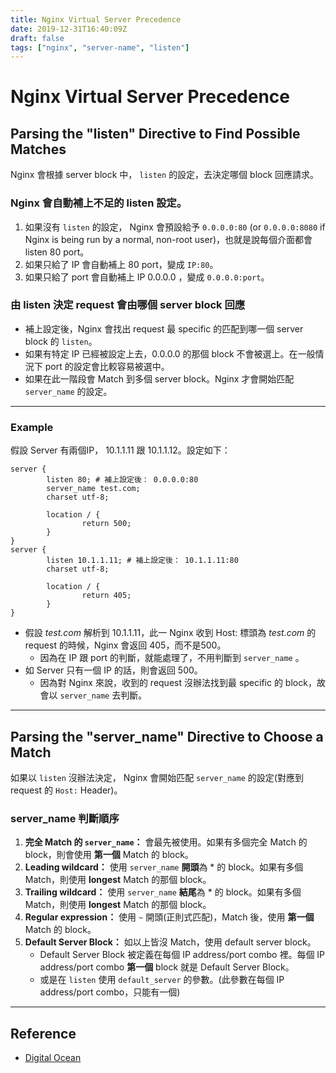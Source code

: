 ```yaml
---
title: Nginx Virtual Server Precedence
date: 2019-12-31T16:40:09Z
draft: false
tags: ["nginx", "server-name", "listen"]
---
```

# Nginx Virtual Server Precedence
## Parsing the "listen" Directive to Find Possible Matches
Nginx 會根據 server block 中， `listen` 的設定，去決定哪個 block 回應請求。
### Nginx 會自動補上不足的 listen 設定。
1. 如果沒有 `listen` 的設定， Nginx 會預設給予 `0.0.0.0:80` (or `0.0.0.0:8080` if Nginx is being run by a normal, non-root user)，也就是說每個介面都會 listen 80 port。
2. 如果只給了 IP 會自動補上 80 port，變成 `IP:80`。
3. 如果只給了 port 會自動補上 IP 0.0.0.0 ，變成 `0.0.0.0:port`。

### 由 listen 決定 request 會由哪個 server block 回應
- 補上設定後，Nginx 會找出 request 最 specific 的匹配到哪一個 server block 的 `listen`。
- 如果有特定 IP 已經被設定上去，0.0.0.0 的那個 block 不會被選上。在一般情況下 port 的設定會比較容易被選中。
- 如果在此一階段會 Match 到多個 server block。Nginx 才會開始匹配 `server_name` 的設定。

---
### Example
假設 Server 有兩個IP， 10.1.1.11 跟 10.1.1.12。設定如下：
```nginx
server {
        listen 80; # 補上設定後： 0.0.0.0:80
        server_name test.com;
        charset utf-8;

        location / {
                return 500;
        }
}
server {
        listen 10.1.1.11; # 補上設定後： 10.1.1.11:80
        charset utf-8;

        location / {
                return 405;
        }
}
```
- 假設 *test.com* 解析到 10.1.1.11，此一 Nginx 收到 Host: 標頭為 *test.com* 的 request 的時候，Nginx 會返回 405，而不是500。
  - 因為在 IP 跟 port 的判斷，就能處理了，不用判斷到 `server_name` 。
- 如 Server 只有一個 IP 的話，則會返回 500。
  - 因為對 Nginx 來說，收到的 request 沒辦法找到最 specific 的 block，故會以 `server_name` 去判斷。

---
## Parsing the "server_name" Directive to Choose a Match
如果以 `listen` 沒辦法決定， Nginx 會開始匹配 `server_name` 的設定(對應到 request 的 `Host:` Header)。
### server_name 判斷順序
1. **完全 Match 的 `server_name`：** 會最先被使用。如果有多個完全 Match 的 block，則會使用 **第一個** Match 的 block。
2. **Leading wildcard：** 使用 `server_name` **開頭**為 \* 的 block。如果有多個 Match，則使用 **longest** Match 的那個 block。
3. **Trailing wildcard：** 使用 `server_name` **結尾**為 \* 的 block。如果有多個 Match，則使用 **longest** Match 的那個 block。
4. **Regular expression：** 使用 `~` 開頭(正則式匹配)，Match 後，使用 **第一個** Match 的 block。
5. **Default Server Block：** 如以上皆沒 Match，使用 default server block。
   - Default Server Block 被定義在每個 IP address/port combo 裡。每個 IP address/port combo **第一個** block 就是 Default Server Block。
   - 或是在 `listen` 使用 `default_server` 的參數。(此參數在每個 IP address/port combo，只能有一個)

---
## Reference
- [Digital Ocean](https://www.digitalocean.com/community/tutorials/understanding-nginx-server-and-location-block-selection-algorithms "Digital Ocean")